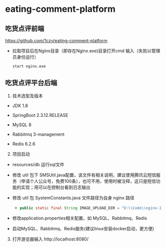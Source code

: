 # eating-comment-platform

## 吃货点评前端

https://github.com/1czy/eating-comment-platform

- 拉取项目后在Nginx目录（即存在Nginx.exe)目录打开cmd 输入（失败以管理员身份运行）

  ```sh
  start nginx.exe
  ```

## 吃货点评平台后端

1. 技术选型及版本

 - JDK 1.8

 - SpringBoot 2.3.12.RELEASE

 - MySQL 8

 - Rabbitmq 3-management

 - Redis 6.2.6

2. 项目启动

 - resources/db 运行sql文件

 - 修改 util 包下 SMSUtil.java配置，该文件有相关说明，建议使用腾讯云短信服务（申请个人公众号，免费100条），也可不用，使用时被注释，这只是短信功能的实现；用可以在控制台看到日志输出

 - 修改 util 包 SystemConstants.java 文件路径为自身 nginx 路径

   - ```java
     public static final String IMAGE_UPLOAD_DIR = "D:\\Code\\nginx-1.18.0\\html\\hmdp\\imgs\\";
     ```

 - 修改application.properties相关配置，如 MySQL、Rabbitmq、Redis

 - 启动MySQL、Rabbitmq、Redis服务(建议linux安装docker启动，更方便)

   

3. 打开游览器输入 http://localhost:8080/
